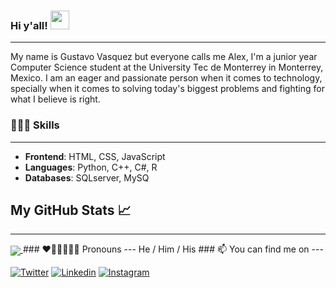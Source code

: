 ### Hi y'all! <img src="https://raw.githubusercontent.com/MartinHeinz/MartinHeinz/master/wave.gif" width="30px">
---

My name is Gustavo Vasquez but everyone calls me Alex, I'm a junior year Computer Science student at the University Tec de Monterrey in Monterrey, Mexico.
I am an eager and passionate person when it comes to technology, specially when it comes to solving today's biggest problems and fighting for what I believe
is right.

### 👨🏼‍💻 Skills
---
* **Frontend**: HTML, CSS, JavaScript
* **Languages**: Python, C++, C#, R
* **Databases**: SQLserver, MySQ



## My GitHub Stats &#x1f4c8;
---
<a href="https://github.com/alexvasqxz/alexvasqxz">
  <img align="center" src="https://github-readme-stats.vercel.app/api/top-langs/?username=alexvasqxz&hide=java,html&title_color=ffffff&text_color=c9cacc&icon_color=2bbc8a&bg_color=1d1f21" />
</a>

</a>
### ❤️🧡💛💚💙💜 Pronouns
---
He / Him / His
### 📫 You can find me on
---

[![Twitter][1.2]][1] 
[![Linkedin][2.2]][2] 
[![Instagram][3.2]][3]



<!-- Icons -->

[1.2]: https://img.icons8.com/cute-clipart/64/000000/twitter.png
[2.2]: https://img.icons8.com/cute-clipart/64/000000/linkedin.png
[3.2]: https://img.icons8.com/cute-clipart/64/000000/instagram-new.png

<!-- Links to your social media accounts -->

[1]: http://twitter.com/gustale_xx
[2]: https://www.linkedin.com/in/gustavo-vasquez99/
[3]: https://www.instagram.com/alex.vasqxz/
<!--
**alexvasqxz/alexvasqxz** is a ✨ _special_ ✨ repository because its `README.md` (this file) appears on your GitHub profile.

Here are some ideas to get you started:

- 🔭 I’m currently working on ...
- 🌱 I’m currently learning ...
- 👯 I’m looking to collaborate on ...
- 🤔 I’m looking for help with ...
- 💬 Ask me about ...
- 📫 How to reach me: ...
- 😄 Pronouns: ...
- ⚡ Fun fact: ...
-->
